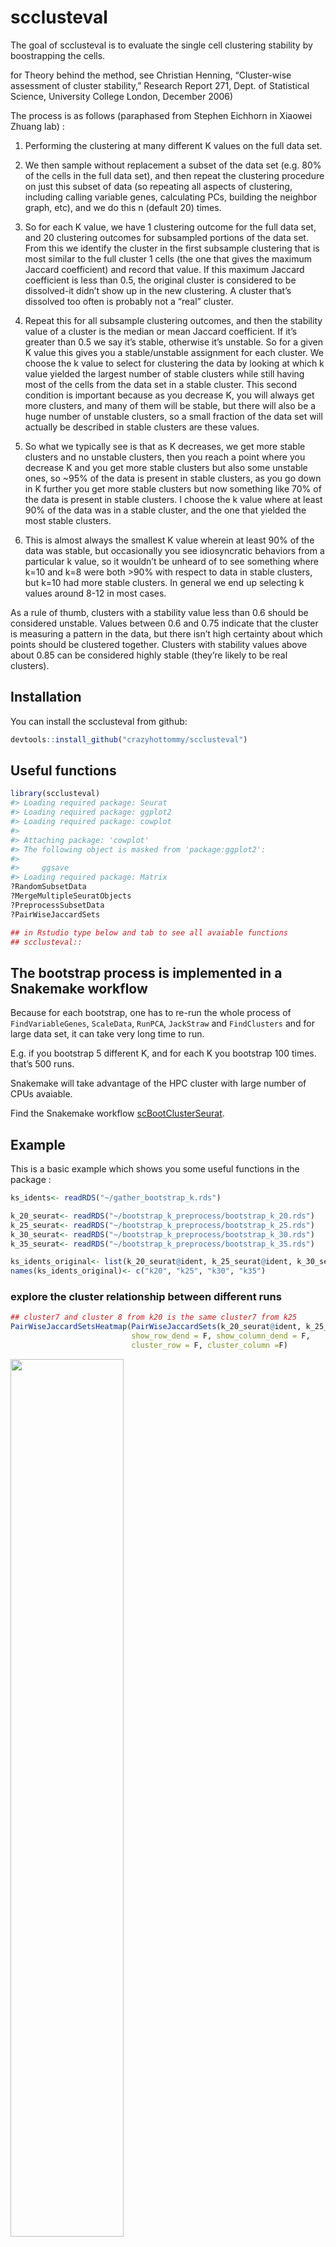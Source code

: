 
<!-- README.md is generated from README.Rmd. Please edit that file -->

# scclusteval

The goal of scclusteval is to evaluate the single cell clustering
stability by boostrapping the cells.

for Theory behind the method, see Christian Henning, “Cluster-wise
assessment of cluster stability,” Research Report 271, Dept. of
Statistical Science, University College London, December 2006)

The process is as follows (paraphased from Stephen Eichhorn in Xiaowei
Zhuang lab) :

1.  Performing the clustering at many different K values on the full
    data set.

2.  We then sample without replacement a subset of the data set
    (e.g. 80% of the cells in the full data set), and then repeat the
    clustering procedure on just this subset of data (so repeating all
    aspects of clustering, including calling variable genes, calculating
    PCs, building the neighbor graph, etc), and we do this n (default
    20) times.

3.  So for each K value, we have 1 clustering outcome for the full data
    set, and 20 clustering outcomes for subsampled portions of the data
    set. From this we identify the cluster in the first subsample
    clustering that is most similar to the full cluster 1 cells (the one
    that gives the maximum Jaccard coefficient) and record that value.
    If this maximum Jaccard coefficient is less than 0.5, the original
    cluster is considered to be dissolved-it didn’t show up in the new
    clustering. A cluster that’s dissolved too often is probably not a
    “real” cluster.

4.  Repeat this for all subsample clustering outcomes, and then the
    stability value of a cluster is the median or mean Jaccard
    coefficient. If it’s greater than 0.5 we say it’s stable, otherwise
    it’s unstable. So for a given K value this gives you a
    stable/unstable assignment for each cluster. We choose the k value
    to select for clustering the data by looking at which k value
    yielded the largest number of stable clusters while still having
    most of the cells from the data set in a stable cluster. This second
    condition is important because as you decrease K, you will always
    get more clusters, and many of them will be stable, but there will
    also be a huge number of unstable clusters, so a small fraction of
    the data set will actually be described in stable clusters are these
    values.

5.  So what we typically see is that as K decreases, we get more stable
    clusters and no unstable clusters, then you reach a point where you
    decrease K and you get more stable clusters but also some unstable
    ones, so ~95% of the data is present in stable clusters, as you go
    down in K further you get more stable clusters but now something
    like 70% of the data is present in stable clusters. I choose the k
    value where at least 90% of the data was in a stable cluster, and
    the one that yielded the most stable clusters.

6.  This is almost always the smallest K value wherein at least 90% of
    the data was stable, but occasionally you see idiosyncratic
    behaviors from a particular k value, so it wouldn’t be unheard of to
    see something where k=10 and k=8 were both \>90% with respect to
    data in stable clusters, but k=10 had more stable clusters. In
    general we end up selecting k values around 8-12 in most cases.

As a rule of thumb, clusters with a stability value less than 0.6 should
be considered unstable. Values between 0.6 and 0.75 indicate that the
cluster is measuring a pattern in the data, but there isn’t high
certainty about which points should be clustered together. Clusters with
stability values above about 0.85 can be considered highly stable
(they’re likely to be real clusters).

## Installation

You can install the scclusteval from github:

``` r
devtools::install_github("crazyhottommy/scclusteval")
```

## Useful functions

``` r
library(scclusteval)
#> Loading required package: Seurat
#> Loading required package: ggplot2
#> Loading required package: cowplot
#> 
#> Attaching package: 'cowplot'
#> The following object is masked from 'package:ggplot2':
#> 
#>     ggsave
#> Loading required package: Matrix
?RandomSubsetData
?MergeMultipleSeuratObjects
?PreprocessSubsetData
?PairWiseJaccardSets

## in Rstudio type below and tab to see all avaiable functions
## scclusteval::
```

## The bootstrap process is implemented in a Snakemake workflow

Because for each bootstrap, one has to re-run the whole process of
`FindVariableGenes`, `ScaleData`, `RunPCA`, `JackStraw` and
`FindClusters` and for large data set, it can take very long time to
run.

E.g. if you bootstrap 5 different K, and for each K you bootstrap 100
times. that’s 500 runs.

Snakemake will take advantage of the HPC cluster with large number of
CPUs avaiable.

Find the Snakemake workflow
[scBootClusterSeurat](https://github.com/crazyhottommy/scBootClusterSeurat).

## Example

This is a basic example which shows you some useful functions in the
package :

``` r
ks_idents<- readRDS("~/gather_bootstrap_k.rds")

k_20_seurat<- readRDS("~/bootstrap_k_preprocess/bootstrap_k_20.rds")
k_25_seurat<- readRDS("~/bootstrap_k_preprocess/bootstrap_k_25.rds")
k_30_seurat<- readRDS("~/bootstrap_k_preprocess/bootstrap_k_30.rds")
k_35_seurat<- readRDS("~/bootstrap_k_preprocess/bootstrap_k_35.rds")

ks_idents_original<- list(k_20_seurat@ident, k_25_seurat@ident, k_30_seurat@ident, k_35_seurat@ident)
names(ks_idents_original)<- c("k20", "k25", "k30", "k35")
```

### explore the cluster relationship between different runs

``` r
## cluster7 and cluster 8 from k20 is the same cluster7 from k25
PairWiseJaccardSetsHeatmap(PairWiseJaccardSets(k_20_seurat@ident, k_25_seurat@ident),
                           show_row_dend = F, show_column_dend = F,
                           cluster_row = F, cluster_column =F)
```

<img src="man/figures/README-unnamed-chunk-2-1.png" width="60%" height="60%" />

### Jaccard Raincloud plot for different Ks

``` r
JaccardRainCloudPlot(k_20_seurat@ident, ks_idents$`20`) + 
        geom_hline(yintercept = c(0.4, 0.8), linetype = 2) +
        ggtitle("k=20")
```

<img src="man/figures/README-unnamed-chunk-3-1.png" width="60%" height="60%" />

``` r

JaccardRainCloudPlot(k_25_seurat@ident, ks_idents$`25`) + 
        geom_hline(yintercept = c(0.4, 0.8), linetype = 2) +
        ggtitle("k=25")
```

<img src="man/figures/README-unnamed-chunk-3-2.png" width="60%" height="60%" />

``` r

JaccardRainCloudPlot(k_30_seurat@ident, ks_idents$`30`) + 
        geom_hline(yintercept = c(0.4, 0.8), linetype = 2) +
        ggtitle("k=30")
```

<img src="man/figures/README-unnamed-chunk-3-3.png" width="60%" height="60%" />

``` r

JaccardRainCloudPlot(k_35_seurat@ident, ks_idents$`35`) + 
        geom_hline(yintercept = c(0.4, 0.8), linetype = 2) +
        ggtitle("k=35")
```

<img src="man/figures/README-unnamed-chunk-3-4.png" width="60%" height="60%" />

### How many stable cluster and percentage of cells for each K

``` r
## for one K
AssignStableCluster(ks_idents_original$k20, ks_idents$`20`)
#> $jaccardIndex
#> # A tibble: 100 x 9
#>      `0`   `1`   `2`   `3`   `4`   `5`   `6`    `7`    `8`
#>    <dbl> <dbl> <dbl> <dbl> <dbl> <dbl> <dbl>  <dbl>  <dbl>
#>  1 0.332 0.534 0.758 0.785 0.653 0.712 0.804 0.515  0.406 
#>  2 0.621 0.642 0.708 0.780 0.704 0.603 0.712 0.0263 0.0733
#>  3 0.430 0.371 0.729 0.803 0.511 0.686 0.5   0.432  0.297 
#>  4 0.422 0.578 0.75  0.799 0.471 0.701 0.785 0.0528 0.0582
#>  5 0.582 0.622 0.735 0.780 0.730 0.728 0.705 0.0331 0.933 
#>  6 0.477 0.595 0.770 0.768 0.647 0.709 0.822 0.0458 0.867 
#>  7 0.529 0.590 0.779 0.765 0.707 0.702 0.782 0.0493 0.647 
#>  8 0.532 0.533 0.749 0.802 0.680 0.717 0.706 0.5    0.933 
#>  9 0.606 0.610 0.710 0.818 0.739 0.702 0.814 0.324  0.812 
#> 10 0.401 0.601 0.757 0.806 0.683 0.696 0.816 0.472  0.371 
#> # ... with 90 more rows
#> 
#> $stable_cluster
#>     0     1     2     3     4     5     6     7     8 
#>  TRUE  TRUE  TRUE  TRUE  TRUE  TRUE  TRUE FALSE FALSE 
#> 
#> $percent_cell_in_stable
#> [1] 0.987037
#> 
#> $number_of_stable_cluster
#> [1] 7

## for all Ks
ks_stable<- purrr::map2(ks_idents_original, ks_idents, ~AssignStableCluster(ident1= .x, idents = .y))

## access different Ks
ks_stable$k25
#> $jaccardIndex
#> # A tibble: 100 x 8
#>      `0`   `1`   `2`   `3`   `4`   `5`   `6`    `7`
#>    <dbl> <dbl> <dbl> <dbl> <dbl> <dbl> <dbl>  <dbl>
#>  1 0.373 0.439 0.769 0.777 0.688 0.719 0.713 0.351 
#>  2 0.606 0.608 0.741 0.769 0.679 0.743 0.734 0.615 
#>  3 0.580 0.611 0.746 0.789 0.672 0.659 0.675 0.324 
#>  4 0.530 0.616 0.725 0.826 0.709 0.560 0.748 0.34  
#>  5 0.622 0.642 0.726 0.820 0.728 0.743 0.788 0.698 
#>  6 0.632 0.633 0.735 0.823 0.728 0.728 0.711 0.784 
#>  7 0.520 0.598 0.738 0.808 0.709 0.694 0.752 0.311 
#>  8 0.479 0.613 0.719 0.802 0.426 0.586 0.504 0.474 
#>  9 0.587 0.661 0.737 0.809 0.725 0.704 0.742 0.333 
#> 10 0.595 0.562 0.740 0.769 0.726 0.747 0.755 0.0437
#> # ... with 90 more rows
#> 
#> $stable_cluster
#>     0     1     2     3     4     5     6     7 
#>  TRUE  TRUE  TRUE  TRUE  TRUE  TRUE  TRUE FALSE 
#> 
#> $percent_cell_in_stable
#> [1] 0.9862963
#> 
#> $number_of_stable_cluster
#> [1] 7

BootParameterScatterPlot(ks_stable)
```

<img src="man/figures/README-unnamed-chunk-4-1.png" width="60%" height="60%" />

## Acknowledgements

Thanks to Tim Sackton and Catherin Dulac for their supervision and
support.  
Thanks to Yasin Kaymaz in Sackton group for fruitful discussion.  
Thanks to Stephen Eichhorn in Xiaowei Zhuang lab for the idea and
sharing the python code working on
[Scanpy](https://github.com/theislab/scanpy) object.  
Thanks to Sophia(Zhengzheng) Liang in Dulac lab for sharing data and
giving feedbacks.

## Why this package?

fpc package `clusterboot`.

read this blog post
<http://www.win-vector.com/blog/2015/09/bootstrap-evaluation-of-clusters/>

## To do list

  - impurity metric for assessing cluster stability
  - plot number of clusters in each iteration.
